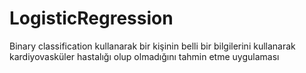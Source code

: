 # LogisticRegression
Binary classification kullanarak bir kişinin belli bir bilgilerini kullanarak kardiyovasküler hastalığı olup olmadığını tahmin etme uygulaması
